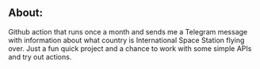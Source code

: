 ## About:
Github action that runs once a month and sends me a Telegram message with information about what country is International Space Station flying over.
Just a fun quick project and a chance to work with some simple APIs and try out actions.
